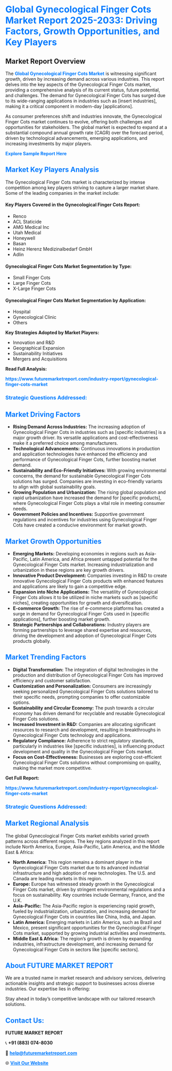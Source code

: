 <h1 style="color: #007BFF;">Global Gynecological Finger Cots Market Report 2025-2033: Driving Factors, Growth Opportunities, and Key Players</h1>

<section id="overview">
<h2>Market Report Overview</h2>
<p>The <a href="https://www.futuremarketreport.com/industry-report/gynecological-finger-cots-market" style="color: #007BFF; text-decoration: none;"><strong>Global Gynecological Finger Cots Market</strong></a> is witnessing significant growth, driven by increasing demand across various industries. This report delves into the key aspects of the Gynecological Finger Cots market, providing a comprehensive analysis of its current status, future potential, and challenges. The demand for Gynecological Finger Cots has surged due to its wide-ranging applications in industries such as [insert industries], making it a critical component in modern-day [applications].</p>
<p>As consumer preferences shift and industries innovate, the Gynecological Finger Cots market continues to evolve, offering both challenges and opportunities for stakeholders. The global market is expected to expand at a substantial compound annual growth rate (CAGR) over the forecast period, driven by technological advancements, emerging applications, and increasing investments by major players.</p>
</section>

<section id="overview">
<p><a href="https://www.futuremarketreport.com/request-sample/reportId=29026" style="color: #007BFF; text-decoration: none;"><strong>Explore Sample Report Here</strong></a></p>
</section>

<section id="key-players">
<h2 style="color: #007BFF;">Market Key Players Analysis</h2>
<p>The Gynecological Finger Cots market is characterized by intense competition among key players striving to capture a larger market share. Some of the leading companies in the market include:</p>
<h4>Key Players Covered in the Gynecological Finger Cots Report:</h4>
<ul><li>Renco</li><li>ACL Staticide</li><li>AMG Medical Inc</li><li>Utah Medical</li><li>Honeywell</li><li>Basan</li><li>Heinz Herenz Medizinalbedarf GmbH</li><li>Adlin</li></ul>
<h4>Gynecological Finger Cots Market Segmentation by Type:</h4>
<ul><li>Small Finger Cots</li><li>Large Finger Cots</li><li>X-Large Finger Cots</li></ul>

<h4>Gynecological Finger Cots Market Segmentation by Application:</h4>
<ul><li>Hospital</li><li>Gynecological Clinic</li><li>Others</li></ul>
<p><strong>Key Strategies Adopted by Market Players:</strong></p>
<ul>
<li>Innovation and R&D</li>
<li>Geographical Expansion</li>
<li>Sustainability Initiatives</li>
<li>Mergers and Acquisitions</li>
</ul>
</section>

<section>
<p><strong>Read Full Analysis: </strong></p><a href="https://www.futuremarketreport.com/industry-report/gynecological-finger-cots-market" style="color: #007BFF; text-decoration: none;"><strong>https://www.futuremarketreport.com/industry-report/gynecological-finger-cots-market</strong></a>
<h3 style="color: #007BFF;">Strategic Questions Addressed:</h3>
</section>

<section id="driving-factors">
<h2 style="color: #007BFF;">Market Driving Factors</h2>
<ul>
<li><strong>Rising Demand Across Industries:</strong> The increasing adoption of Gynecological Finger Cots in industries such as [specific industries] is a major growth driver. Its versatile applications and cost-effectiveness make it a preferred choice among manufacturers.</li>
<li><strong>Technological Advancements:</strong> Continuous innovations in production and application technologies have enhanced the efficiency and performance of Gynecological Finger Cots, further boosting market demand.</li>
<li><strong>Sustainability and Eco-Friendly Initiatives:</strong> With growing environmental concerns, the demand for sustainable Gynecological Finger Cots solutions has surged. Companies are investing in eco-friendly variants to align with global sustainability goals.</li>
<li><strong>Growing Population and Urbanization:</strong> The rising global population and rapid urbanization have increased the demand for [specific products], where Gynecological Finger Cots plays a vital role in meeting consumer needs.</li>
<li><strong>Government Policies and Incentives:</strong> Supportive government regulations and incentives for industries using Gynecological Finger Cots have created a conducive environment for market growth.</li>
</ul>
</section>

<section id="growth-opportunities">
<h2 style="color: #007BFF;">Market Growth Opportunities</h2>
<ul>
<li><strong>Emerging Markets:</strong> Developing economies in regions such as Asia-Pacific, Latin America, and Africa present untapped potential for the Gynecological Finger Cots market. Increasing industrialization and urbanization in these regions are key growth drivers.</li>
<li><strong>Innovative Product Development:</strong> Companies investing in R&D to create innovative Gynecological Finger Cots products with enhanced features and applications are likely to gain a competitive edge.</li>
<li><strong>Expansion into Niche Applications:</strong> The versatility of Gynecological Finger Cots allows it to be utilized in niche markets such as [specific niches], creating opportunities for growth and diversification.</li>
<li><strong>E-commerce Growth:</strong> The rise of e-commerce platforms has created a surge in demand for Gynecological Finger Cots used in [specific applications], further boosting market growth.</li>
<li><strong>Strategic Partnerships and Collaborations:</strong> Industry players are forming partnerships to leverage shared expertise and resources, driving the development and adoption of Gynecological Finger Cots products globally.</li>
</ul>
</section>

<section id="trending-factors">
<h2 style="color: #007BFF;">Market Trending Factors</h2>
<ul>
<li><strong>Digital Transformation:</strong> The integration of digital technologies in the production and distribution of Gynecological Finger Cots has improved efficiency and customer satisfaction.</li>
<li><strong>Customization and Personalization:</strong> Consumers are increasingly seeking personalized Gynecological Finger Cots solutions tailored to their specific needs, prompting companies to offer customizable options.</li>
<li><strong>Sustainability and Circular Economy:</strong> The push towards a circular economy has driven demand for recyclable and reusable Gynecological Finger Cots solutions.</li>
<li><strong>Increased Investment in R&D:</strong> Companies are allocating significant resources to research and development, resulting in breakthroughs in Gynecological Finger Cots technology and applications.</li>
<li><strong>Regulatory Compliance:</strong> Adherence to strict regulatory standards, particularly in industries like [specific industries], is influencing product development and quality in the Gynecological Finger Cots market.</li>
<li><strong>Focus on Cost-Effectiveness:</strong> Businesses are exploring cost-efficient Gynecological Finger Cots solutions without compromising on quality, making the market more competitive.</li>
</ul>
</section>

<section>
<p><strong>Get Full Report: </strong></p><a href="https://www.futuremarketreport.com/industry-report/gynecological-finger-cots-market" style="color: #007BFF; text-decoration: none;"><strong>https://www.futuremarketreport.com/industry-report/gynecological-finger-cots-market</strong></a>
<h3 style="color: #007BFF;">Strategic Questions Addressed:</h3>
</section>


<section id="regional-analysis">
<h2 style="color: #007BFF;">Market Regional Analysis</h2>
<p>The global Gynecological Finger Cots market exhibits varied growth patterns across different regions. The key regions analyzed in this report include North America, Europe, Asia-Pacific, Latin America, and the Middle East & Africa:</p>
<ul>
<li><strong>North America:</strong> This region remains a dominant player in the Gynecological Finger Cots market due to its advanced industrial infrastructure and high adoption of new technologies. The U.S. and Canada are leading markets in this region.</li>
<li><strong>Europe:</strong> Europe has witnessed steady growth in the Gynecological Finger Cots market, driven by stringent environmental regulations and a focus on sustainability. Key countries include Germany, France, and the U.K.</li>
<li><strong>Asia-Pacific:</strong> The Asia-Pacific region is experiencing rapid growth, fueled by industrialization, urbanization, and increasing demand for Gynecological Finger Cots in countries like China, India, and Japan.</li>
<li><strong>Latin America:</strong> Emerging markets in Latin America, such as Brazil and Mexico, present significant opportunities for the Gynecological Finger Cots market, supported by growing industrial activities and investments.</li>
<li><strong>Middle East & Africa:</strong> The region’s growth is driven by expanding industries, infrastructure development, and increasing demand for Gynecological Finger Cots in sectors like [specific sectors].</li>
</ul>
</section>

<footer>
<h2 style="color: #007BFF;">About FUTURE MARKET REPORT</h2>
<p>We are a trusted name in market research and advisory services, delivering actionable insights and strategic support to businesses across diverse industries. Our expertise lies in offering:</p>

<p>Stay ahead in today’s competitive landscape with our tailored research solutions.</p>

<h2 style="color: #007BFF;">Contact Us:</h2>
<p><strong>FUTURE MARKET REPORT</strong></p>
<p>📞 <strong>+91 (883) 074-8030</strong></p>
<p>📧 <strong><a href="mailto:help@futuremarketreport.com" style="color: #007BFF;">help@futuremarketreport.com</a></strong></p>
<p>🌐 <strong><a href="https://www.futuremarketreport.com/" style="color: #007BFF;">Visit Our Website</a></strong></p>
</footer>